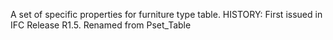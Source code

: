 A set of specific properties for furniture type table. HISTORY: First issued in IFC Release R1.5. Renamed from Pset_Table